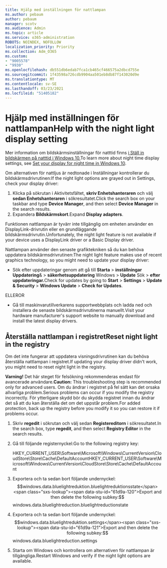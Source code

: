 ```yaml
---
title: Hjälp med inställningen för nattlampan
ms.author: pebaum
author: pebaum
manager: scotv
ms.audience: Admin
ms.topic: article
ms.service: o365-administration
ROBOTS: NOINDEX, NOFOLLOW
localization_priority: Priority
ms.collection: Adm_O365
ms.custom:
- "9005578"
- "9930"
ms.openlocfilehash: db551db6edab7fca1cb465cf466575a2dbcd755e
ms.sourcegitcommit: 1f43598a726cdb9904aa501eb8db87f143020d9e
ms.translationtype: MT
ms.contentlocale: sv-SE
ms.lasthandoff: 03/23/2021
ms.locfileid: "51405182"
---
```

# <a name="help-with-the-night-light-display-setting"></a><span data-ttu-id="61d9a-102">Hjälp med inställningen för nattlampan</span><span class="sxs-lookup"><span data-stu-id="61d9a-102">Help with the night light display setting</span></span>

<span data-ttu-id="61d9a-103">Mer information om bildskärmsinställningar för natttid finns [i Ställ in bildskärmen på natttid i Windows 10.](https://support.microsoft.com/windows/set-your-display-for-night-time-in-windows-10-18fe903a-e0a1-8326-4c68-fd23d7aaf136)</span><span class="sxs-lookup"><span data-stu-id="61d9a-103">To learn more about night time display settings, see [Set your display for night time in Windows 10](https://support.microsoft.com/windows/set-your-display-for-night-time-in-windows-10-18fe903a-e0a1-8326-4c68-fd23d7aaf136).</span></span>

<span data-ttu-id="61d9a-104">Om alternativen för nattljus är nedtonade i Inställningar kontrollerar du bildskärmsdrivrutinen:</span><span class="sxs-lookup"><span data-stu-id="61d9a-104">If the night light options are grayed out in Settings, check your display driver:</span></span> 

1. <span data-ttu-id="61d9a-105">Klicka på sökrutan i Aktivitetsfältet, **skriv Enhetshanteraren** och välj **sedan Enhetshanteraren** i sökresultatet.</span><span class="sxs-lookup"><span data-stu-id="61d9a-105">Click the search box on your taskbar and type **Device Manager**, and then select **Device Manager** in the search results.</span></span>
1. <span data-ttu-id="61d9a-106">Expandera **Bildskärmskort**.</span><span class="sxs-lookup"><span data-stu-id="61d9a-106">Expand **Display adapters**.</span></span> 

<span data-ttu-id="61d9a-107">Funktionen nattlampan är tyvärr inte tillgänglig om enheten använder en DisplayLink-drivrutin eller en grundläggande bildskärmsdrivrutin.</span><span class="sxs-lookup"><span data-stu-id="61d9a-107">Unfortunately, the night light feature is not available if your device uses a DisplayLink driver or a Basic Display driver.</span></span>

<span data-ttu-id="61d9a-108">Nattlampan använder den senaste grafiktekniken så du kan behöva uppdatera bildskärmsdrivrutinen:</span><span class="sxs-lookup"><span data-stu-id="61d9a-108">The night light feature makes use of recent graphics technology, so you might need to update your display driver:</span></span>  

- <span data-ttu-id="61d9a-109">Sök efter uppdateringar genom att gå till **Starta**  >  **inställningar Uppdatering**&  >  **säkerhetsuppdatering** Windows  >  **Update** Sök  >  **efter uppdateringar.**</span><span class="sxs-lookup"><span data-stu-id="61d9a-109">Check for updates by going to **Start** > **Settings** > **Update & Security** > **Windows Update** > **Check for Updates**.</span></span>  

<span data-ttu-id="61d9a-110">ELLER</span><span class="sxs-lookup"><span data-stu-id="61d9a-110">OR</span></span>

- <span data-ttu-id="61d9a-111">Gå till maskinvarutillverkarens supportwebbplats och ladda ned och installera de senaste bildskärmsdrivrutinerna manuellt.</span><span class="sxs-lookup"><span data-stu-id="61d9a-111">Visit your hardware manufacturer's support website to manually download and install the latest display drivers.</span></span>

## <a name="reset-night-light-in-the-registry"></a><span data-ttu-id="61d9a-112">Återställa nattlampan i registret</span><span class="sxs-lookup"><span data-stu-id="61d9a-112">Reset night light in the registry</span></span>

<span data-ttu-id="61d9a-113">Om det inte fungerar att uppdatera visningsdrivrutinen kan du behöva återställa nattlampan i registret.</span><span class="sxs-lookup"><span data-stu-id="61d9a-113">If updating your display driver didn't work, you might need to reset night light in the registry.</span></span>  

<span data-ttu-id="61d9a-114">**Varning!** Det här steget för felsökning rekommenderas endast för avancerade användare.</span><span class="sxs-lookup"><span data-stu-id="61d9a-114">**Caution:** This troubleshooting step is recommended only for advanced users.</span></span> <span data-ttu-id="61d9a-115">Om du ändrar i registret på fel sätt kan det orsaka allvarliga problem.</span><span class="sxs-lookup"><span data-stu-id="61d9a-115">Serious problems can occur if you modify the registry incorrectly.</span></span> <span data-ttu-id="61d9a-116">För ytterligare skydd bör du skydda registret innan du ändrar det så att du kan återställa det om det uppstår problem.</span><span class="sxs-lookup"><span data-stu-id="61d9a-116">For added protection, back up the registry before you modify it so  you can restore it if problems occur.</span></span>

1. <span data-ttu-id="61d9a-117">Skriv **regedit** i sökrutan och välj sedan **Registereditorn** i sökresultatet.</span><span class="sxs-lookup"><span data-stu-id="61d9a-117">In the search box, type **regedit**, and then select **Registry Editor** in the search results.</span></span>

1. <span data-ttu-id="61d9a-118">Gå till följande registernyckel:</span><span class="sxs-lookup"><span data-stu-id="61d9a-118">Go to the following registry key:</span></span> 

    <span data-ttu-id="61d9a-119">HKEY_CURRENT_USER\Software\Microsoft\Windows\CurrentVersion\CloudStore\Store\Cache\DefaultAccount</span><span class="sxs-lookup"><span data-stu-id="61d9a-119">HKEY_CURRENT_USER\Software\Microsoft\Windows\CurrentVersion\CloudStore\Store\Cache\DefaultAccount</span></span>

1. <span data-ttu-id="61d9a-120">Exportera och ta sedan bort följande undernyckel:$$windows.data.bluelightreduktion.bluelightreduktionsstate</span><span class="sxs-lookup"><span data-stu-id="61d9a-120">Export and then delete the following subkey:$$windows.data.bluelightreduction.bluelightreductionstate</span></span>

1. <span data-ttu-id="61d9a-121">Exportera och ta sedan bort följande undernyckel:$$windows.data.bluelightreduktion.settings</span><span class="sxs-lookup"><span data-stu-id="61d9a-121">Export and then delete the following subkey:$$windows.data.bluelightreduction.settings</span></span>

1. <span data-ttu-id="61d9a-122">Starta om Windows och kontrollera om alternativen för nattlampan är tillgängliga.</span><span class="sxs-lookup"><span data-stu-id="61d9a-122">Restart Windows and verify if the night light options are available.</span></span>


